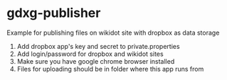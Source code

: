 # gdxg-publisher
Example for publishing files on wikidot site with dropbox as data storage

1. Add dropbox app's key and secret to private.properties
2. Add login/password for dropbox and wikidot sites
3. Make sure you have google chrome browser installed
4. Files for uploading should be in folder where this app runs from
